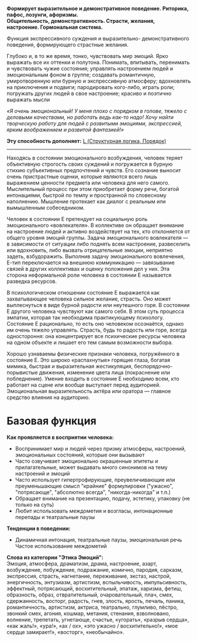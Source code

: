 **Формирует выразительное и демонстративное поведение. Риторика, пафос, лозунги, афоризмы.  
Общительность, демонстративность. Страсти, желания, настроение. Гормональная система.**

Функция экспрессивного суждения и выразительно- демонстративного поведения, формирующего страстные желания.  
  
Глубоко и, в то же время, тонко, чувствовать мир эмоций. Ярко выражать все их оттенки и полутона. Понимать, впитывать, перенимать и чувствовать чужие состояния; управлять настроением людей и эмоциональным фоном в группе; создавать романтичную, умиротворенную или бурную и экспрессивную атмосферу; вдохновлять на приключения и подвиги; пародировать кого-либо, играть роли; погружать других людей в свое настроение; красиво и поэтично выражать мысли  
  
*«Я очень эмоциональный! У меня плохо с порядком в голове, тяжело с деловыми качествами, но работать ведь как-то надо! Хочу найти творческую работу для людей с развитыми эмоциями, экспрессией, ярким воображением и развитой фантазией!»*

**Эту способность дополняет:** [L (Структурная логика, Порядок)](Психология/Соционика/Функции/L%20(Структурная%20логика,%20Порядок).md)

---

Находясь в состоянии эмоционального возбуждения, человек теряет объективную строгость своих суждений и погружается в бурную стихию субъективных предпочтений и чувств. Его сознание выносит очень пристрастные оценки, которые являются всего лишь выражением ценности предмета или человека для него самого. Мыслительный процесс при этом приобретает форму речи, богатой интонациями, быстрой по темпу и пространной по словесному наполнению. Мышление протекает как диалог с реальным или вымышленным собеседником.

Человек в состоянии E претендует на социальную роль эмоционального «вовлекателя». В коллективе он обращает внимание на настроение людей и активно воздействует на тех, кто отклоняется от общего уровня эмоций группы. Задача эмоционального вовлекателя — в зависимости от ситуации либо поднять всем настроение, развеселить или вдохновить, либо вызвать отрицательные эмоции, неприятно задеть, взбудоражить. Выполнив задачу эмоционального вовлечения, Е-тип переключается на внешнюю коммуникацию — завязывание связей в других коллективах и оценку положения дел у них. Эта сторона неформальной роли человека в состоянии E называется разведка ресурсов.

В психологическом отношении состояние E выражается как захватывающее человека сильное желание, страсть. Оно может выплеснуться в виде бурной радости или неутешного горя. В состоянии E другого человека чувствуют как самого себя. В этом суть процесса эмпатии, которая так необходима практикующему психологу. Состояние E рационально, то есть оно человеком осознаётся, однако им очень тяжело управлять. Страсть, будь то радость или горе, всегда одностороння: она концентрирует все психические ресурсы человека на одном объекте и лишает его тем самым возможности выбора.

Хорошо узнаваемы физические признаки человека, погружённого в состояние Е. Это широко «распахнутые» горящие глаза, богатая мимика, быстрая и выразительная жестикуляция, беспорядочно-порывистые движения, изменение цвета лица (покраснение или побледнение). Умение входить в состояние E необходимо всем, кто работает на сцене или вообще выступает перед аудиторией. Эмоциональная выразительность актёра или оратора — главное средство влияния на аудиторию.

# Базовая функция
**Как проявляется в восприятии человека:**  
- Воспринимает мир и людей через призму атмосферы, настроений, эмоциональных состояний, которые они вызывают
- Часто озвучивает эмоционально окрашенные эпитеты и прилагательные, может выдавать много синонимов на тему настроений и эмоций
- Часто использует гипертрофирующие, преувеличивающие или преуменьшающие смысл "крайние" формулировки ("ужасно", "потрясающе", "абсолютно всегда", "никогда-никогда" и т.п.)
- Обращает внимание на презентацию, подачу, эстетику, упаковку (не только на суть)
- Любит использовать междометия и возгласы, интонационные перепады и театральные паузы

**Тенденции в поведении:**  
- Динамичная интонация, театральные паузы, эмоциональная речь
 Частое использование междометий

**Слова из категории "Этика Эмоций":**  
Эмоция, атмосфера, драматизм, драма, настроение, азарт, возбуждение, побуждение, подражание, комично, пародия, сарказм, экспрессия, страсть, нагнетание, переживание, экстаз, настрой, энергичность, энтузиазм, артистизм, вспыльчивость, импульсивность, эффектный, потрясающий, восхитительный, эпатаж, харизма, фетиш, образность, образ, отвратительный, очаровательный, плач, смех, сдержанность, восторг, радость, гнев, злость, ярость, печаль, паника, романтичность, артистизм, актриса, театрально, глумливо, пёстро, звонкий смех, агония, кошмар, метания, стенания, взволновано, волнение, трепетать, угнетающе, счастье, «угорать», «разрыв сердца», «как жаль!», «ура!», «ах / ох», «это ужасно / восхитительно!», «мое сердце замирает!», «восторг», «необычайно».
